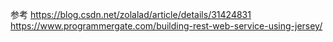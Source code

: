 



参考
https://blog.csdn.net/zolalad/article/details/31424831
https://www.programmergate.com/building-rest-web-service-using-jersey/


